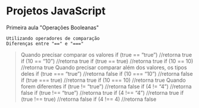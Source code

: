 # Projetos JavaScript

Primeira aula "Operações Booleanas"

```
Utilizando operadores de comparação
Diferenças entre "==" e "==="
``` 
 > Quando precisar comparar os valores
if (true == “true”) //retorna true
if (10 == “10”) //retorna true
if (true == true) //retorna true
if (10 == 10) //retorna true
> Quando precisar comparar além dos valores, os tipos deles
if (true === “true”) //retorna false
if (10 === “10”) //retorna false
if (true === true) //retorna true
if (10 === 10) //retorna true
> Quando forem diferentes
if (true != “true”) //retorna false
if (4 != “4”) //retorna false
if (true !== “true”) //retorna true
if (4 !== “4”) //retorna true
if (true !== true) //retorna false
if (4 !== 4) //retorna false